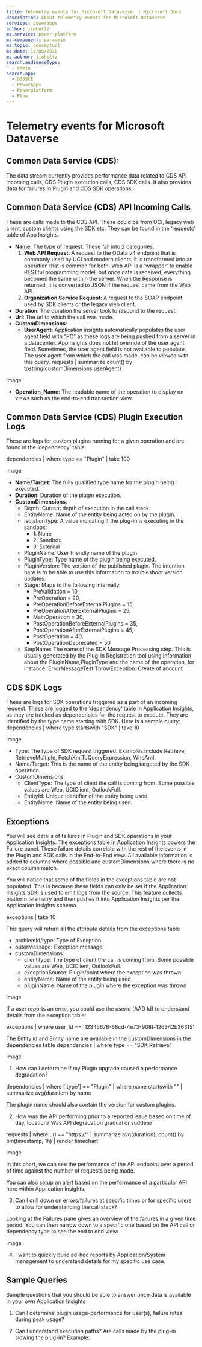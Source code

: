 ```yaml
---
title: Telemetry events for Microsoft Dataverse  | Microsoft Docs
description: About telemetry events for Microsoft Dataverse 
services: powerapps
author: jimholtz
ms.service: power-platform
ms.component: pa-admin
ms.topic: conceptual
ms.date: 12/08/2020
ms.author: jimholtz
search.audienceType: 
  - admin
search.app:
  - D365CE
  - PowerApps
  - Powerplatform
  - Flow
---
```

# Telemetry events for Microsoft Dataverse 

## Common Data Service (CDS): 

The data stream currently provides performance data related to CDS API incoming calls, CDS Plugin execution calls, CDS SDK calls. It also provides data for failures in Plugin and CDS SDK operations.

## Common Data Service (CDS) API Incoming Calls

These are calls made to the CDS API. These could be from UCI, legacy web client, custom clients using the SDK etc. They can be found in the ‘requests’ table of App Insights. 

- **Name**: The type of request. These fall into 2 categories.
  1. **Web API Request**: A request to the OData v4 endpoint that is commonly used by UCI and modern clients. it is transformed into an operation that is common for both. Web API is a 'wrapper' to enable RESTful programming model, but once data is received, everything becomes the same within the server. When the Response is returned, it is converted to JSON if the request came from the Web API.
  2. **Organization Service Request**: A request to the SOAP endpoint used by SDK clients or the legacy web client.
- **Duration**: The duration the server took to respond to the request.
- **Url**: The url to which the call was made.
- **CustomDimensions**:
  - **UserAgent**: Application insights automatically populates the user agent field with “PC” as these logs are being pushed from a server in a datacenter. AppInsights does not let override of the user agent field. Sometimes, the user agent field is not available to populate. The user agent from which the call was made, can be viewed with this query.
  requests
  | summarize count() by tostring(customDimensions.userAgent)

image

- **Operation_Name**: The readable name of the operation to display on views such as the end-to-end transaction view.

## Common Data Service (CDS) Plugin Execution Logs

These are logs for custom plugins running for a given operation and are found in the ‘dependency’ table. 

dependencies
| where type == "Plugin"
| take 100

image

- **Name/Target**: The fully qualified type name for the plugin being executed.
- **Duration**: Duration of the plugin execution.
- **CustomDimensions**: 
  - Depth: Current depth of execution in the call stack.
  - EntityName: Name of the entity being acted on by the plugin.
  - IsolationType:  A value indicating if the plug-in is executing in the sandbox:
    - 1: None
    - 2: Sandbox
    - 3: External
  - PluginName: User friendly name of the plugin.
  - PluginType: Type name of the plugin being executed.
  - PluginVersion: The version of the published plugin. The intention here is to be able to use this information to troubleshoot version updates.
  - Stage: Maps to the following internally:
    - PreValidation = 10,
    - PreOperation = 20,
    - PreOperationBeforeExternalPlugins = 15,
    - PreOperationAfterExternalPlugins = 25,
    - MainOperation = 30,
    - PostOperationBeforeExternalPlugins = 35,
    - PostOperationAfterExternalPlugins = 45,
    - PostOperation = 40,
    - PostOperationDeprecated = 50
  - StepName: The name of the SDK Message Processing step. This is usually generated by the Plug-in Registration tool using information about the PluginName,PluginType and the name of the operation, for instance: ErrorMessageTest.ThrowException: Create of account

## CDS SDK Logs

These are logs for SDK operations triggered as a part of an incoming request. These are logged to the ‘dependency’ table in Application Insights, as they are tracked as dependencies for the request to execute. They are identified by the type name starting with SDK. Here is a sample query:
dependencies
| where type startswith "SDK"
| take 10

image

- Type: The type of SDK request triggered. Examples include Retrieve, RetrieveMultiple, FetchXmlToQueryExpression, WhoAmI.
- Name/Target: This is the name of the entity being targeted by the SDK operation.
- CustomDimensions: 
  - ClientType: The type of client the call is coming from. Some possible values are Web, UCIClient, OutlookFull.
  - EntityId: Unique identifier of the entity being used.
  - EntityName: Name of the entity being used.

## Exceptions

You will see details of failures in Plugin and SDK operations in your Application Insights. The exceptions table in Application Insights powers the Failure panel.
These failure details correlate with the rest of the events in the Plugin and SDK calls in the End-to-End view. All available information is added to columns where possible and customDimensions where there is no exact column match. 

You will notice that some of the fields in the exceptions table are not populated. This is because these fields can only be set if the Application Insights SDK is used to emit logs from the source. This feature collects platform telemetry and then pushes it into Application Insights per the Application Insights schema. 

exceptions
| take 10

This query will return all the attribute details from the exceptions table
- problemId/type: Type of Exception.
- outerMessage: Exception message.
- customDimensions: 
  - clientType: The type of client the call is coming from. Some possible values are Web, UCIClient, OutlookFull.
  - exceptionSource: Plugin/point where the exception was thrown
  - entityName: Name of the entity being used.
  - pluginName: Name of the plugin where the exception was thrown

image

If a user reports an error, you could use the userid (AAD Id) to understand details from the exception table:

exceptions
| where user_Id == '12345678-68cd-4e73-908f-126342b36315'

The Entity id and Entity name are available in the customDimensions in the dependencies table 
dependencies
| where type == "SDK Retrieve"

image

1.	How can I determine if my Plugin upgrade caused a performance degradation?

dependencies
| where ['type'] == "Plugin"
| where name startswith "<InsertYourPluginName>"
| summarize avg(duration) by name

The plugin name should also contain the version for custom plugins.

2.	How was the API performing prior to a reported issue based on time of day, location? Was API degradation gradual or sudden?

requests
| where url == "https://<URLHere>"
| summarize avg(duration), count() by bin(timestamp, 1h)
| render timechart 

image

In this chart, we can see the performance of the API endpoint over a period of time against the number of requests being made.

You can also setup an alert based on the performance of a particular API here within Application Insights.

3.	Can I drill down on errors/failures at specific times or for specific users to allow for understanding the call stack?

Looking at the Failures pane gives an overview of the failures in a given time period. You can then narrow down to a specific one based on the API call or dependency type to see the end to end view:

image

4.	I want to quickly build ad-hoc reports by Application/System management to understand details for my specific use case.

## Sample Queries

Sample questions that you should be able to answer once data is available in your own Application Insights

1.	Can I determine plugin usage-performance for user(s), failure rates during peak usage?

2.	Can I understand execution paths? Are calls made by the plug-in slowing the plug-in? 
Example: 

